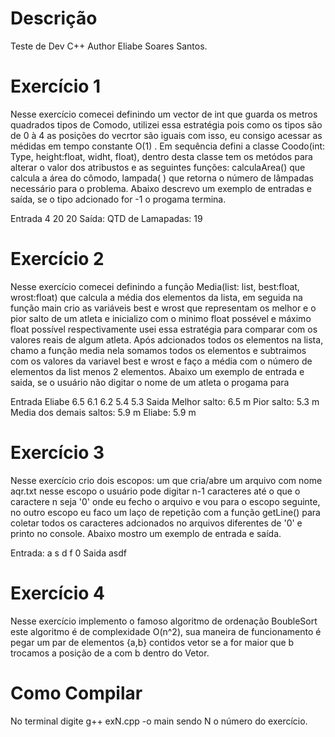 # Descrição
Teste de Dev C++ 
Author Eliabe Soares Santos.

# Exercício 1
Nesse exercício comecei definindo um vector de int que guarda os metros quadrados tipos de Comodo, utilizei essa estratégia pois como os tipos são de 0 à 4 as posições do vecrtor são iguais com isso, eu consigo acessar as médidas em tempo constante O(1) . Em sequência defini a classe Coodo(int: Type, height:float, widht, float), dentro desta classe tem os metódos para alterar o valor dos atribustos e as seguintes funções: calculaArea() que calcula a área do cômodo, lampada( ) que retorna o número de lâmpadas necessário para o problema. Abaixo descrevo um exemplo de entradas e saída, se o tipo adcionado for -1 o progama termina.

Entrada
4
20
20
Saída:
QTD de Lamapadas: 19

# Exercício 2
Nesse exercício comecei definindo a função Media(list: list<float>, best:float, wrost:float) que calcula a média dos elementos da lista, em seguida na função main crio as variáveis best e wrost que representam os melhor e o pior salto de um atleta e inicializo com o minimo float possével e máximo float possível respectivamente usei essa estratégia para comparar com os valores reais de algum atleta. Após adcionados todos os elementos na lista, chamo a função media nela somamos todos os elementos e subtraimos com os valores da variavel best e wrost e faço a média com o número de elementos da list menos 2 elementos. Abaixo um exemplo de entrada e saida, se o usuário não digitar o nome de um atleta o progama para

Entrada
Eliabe
6.5
6.1
6.2
5.4
5.3
Saida
Melhor salto: 6.5 m
Pior salto: 5.3 m
Media dos demais saltos: 5.9 m
Eliabe: 5.9 m

# Exercício 3
Nesse exercício crio dois escopos: um que cria/abre um arquivo com nome aqr.txt nesse escopo o usuário pode digitar n-1 caracteres até o que o caractere n seja '0' onde eu fecho o arquivo e vou para o escopo seguinte, no outro escopo eu faco um laço de repetição com a função getLine() para coletar todos os caracteres adcionados no arquivos diferentes de '0' e printo no console. Abaixo mostro um exemplo de entrada e saída.

Entrada: 
a
s
d
f
0
Saida
asdf

# Exercício 4
Nesse exercício implemento o famoso algoritmo de ordenação BoubleSort este algoritmo é de complexidade O(n^2), sua maneira de funcionamento é pegar um par de elementos {a,b} contidos vetor se a for maior que b trocamos a posição de a com b dentro do Vetor.


# Como Compilar
No terminal digite g++ exN.cpp -o main sendo N o número do exercício.

